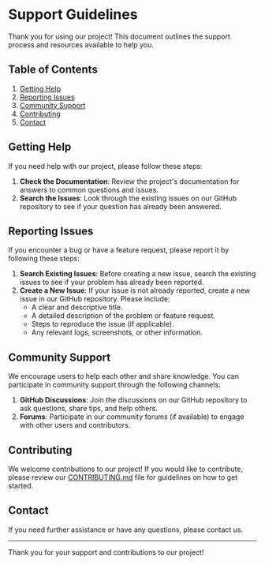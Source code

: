 # Support Guidelines

Thank you for using our project! This document outlines the support process and
resources available to help you.

## Table of Contents

1. [Getting Help](#getting-help)
2. [Reporting Issues](#reporting-issues)
3. [Community Support](#community-support)
4. [Contributing](#contributing)
5. [Contact](#contact)

## Getting Help

If you need help with our project, please follow these steps:

1. **Check the Documentation**: Review the project's documentation for answers
to common questions and issues.
2. **Search the Issues**: Look through the existing issues on our GitHub
repository to see if your question has already been answered.

## Reporting Issues

If you encounter a bug or have a feature request, please report it by following
these steps:

1. **Search Existing Issues**: Before creating a new issue, search the existing
issues to see if your problem has already been reported.
2. **Create a New Issue**: If your issue is not already reported, create a new
issue in our GitHub repository. Please include:
    - A clear and descriptive title.
    - A detailed description of the problem or feature request.
    - Steps to reproduce the issue (if applicable).
    - Any relevant logs, screenshots, or other information.

## Community Support

We encourage users to help each other and share knowledge. You can participate
in community support through the following channels:

1. **GitHub Discussions**: Join the discussions on our GitHub repository to ask
questions, share tips, and help others.
2. **Forums**: Participate in our community forums (if available) to engage with
 other users and contributors.

## Contributing

We welcome contributions to our project! If you would like to contribute,
please review our [CONTRIBUTING.md](CONTRIBUTING.md) file for guidelines
on how to get started.

## Contact

If you need further assistance or have any questions, please contact us<!-- at [support@example.com](mailto:support@example.com)-->.

---

Thank you for your support and contributions to our project!
